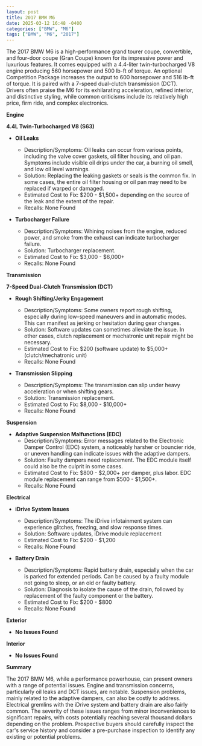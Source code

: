 ```yaml
---
layout: post
title: 2017 BMW M6
date: 2025-03-12 16:48 -0400
categories: ["BMW", "M6"]
tags: ["BMW", "M6", "2017"]
---
```

The 2017 BMW M6 is a high-performance grand tourer coupe, convertible, and four-door coupe (Gran Coupe) known for its impressive power and luxurious features. It comes equipped with a 4.4-liter twin-turbocharged V8 engine producing 560 horsepower and 500 lb-ft of torque. An optional Competition Package increases the output to 600 horsepower and 516 lb-ft of torque. It is paired with a 7-speed dual-clutch transmission (DCT). Drivers often praise the M6 for its exhilarating acceleration, refined interior, and distinctive styling, while common criticisms include its relatively high price, firm ride, and complex electronics.

**Engine**

**4.4L Twin-Turbocharged V8 (S63)**

* **Oil Leaks**
    * Description/Symptoms: Oil leaks can occur from various points, including the valve cover gaskets, oil filter housing, and oil pan. Symptoms include visible oil drips under the car, a burning oil smell, and low oil level warnings.
    * Solution: Replacing the leaking gaskets or seals is the common fix. In some cases, the entire oil filter housing or oil pan may need to be replaced if warped or damaged.
    * Estimated Cost to Fix: $200 - $1,500+ depending on the source of the leak and the extent of the repair.
    * Recalls: None Found

* **Turbocharger Failure**
    * Description/Symptoms: Whining noises from the engine, reduced power, and smoke from the exhaust can indicate turbocharger failure.
    * Solution: Turbocharger replacement.
    * Estimated Cost to Fix: $3,000 - $6,000+
    * Recalls: None Found

**Transmission**

**7-Speed Dual-Clutch Transmission (DCT)**

* **Rough Shifting/Jerky Engagement**
    * Description/Symptoms: Some owners report rough shifting, especially during low-speed maneuvers and in automatic modes. This can manifest as jerking or hesitation during gear changes.
    * Solution: Software updates can sometimes alleviate the issue. In other cases, clutch replacement or mechatronic unit repair might be necessary.
    * Estimated Cost to Fix: $200 (software update) to $5,000+ (clutch/mechatronic unit)
    * Recalls: None Found

* **Transmission Slipping**
    * Description/Symptoms: The transmission can slip under heavy acceleration or when shifting gears.
    * Solution: Transmission replacement.
    * Estimated Cost to Fix: $8,000 - $10,000+
    * Recalls: None Found

**Suspension**

* **Adaptive Suspension Malfunctions (EDC)**
    * Description/Symptoms: Error messages related to the Electronic Damper Control (EDC) system, a noticeably harsher or bouncier ride, or uneven handling can indicate issues with the adaptive dampers.
    * Solution: Faulty dampers need replacement. The EDC module itself could also be the culprit in some cases.
    * Estimated Cost to Fix: $800 - $2,000+ per damper, plus labor. EDC module replacement can range from $500 - $1,500+.
    * Recalls: None Found

**Electrical**

* **iDrive System Issues**
    * Description/Symptoms: The iDrive infotainment system can experience glitches, freezing, and slow response times.
    * Solution: Software updates, iDrive module replacement
    * Estimated Cost to Fix: $200 - $1,200
    * Recalls: None Found

* **Battery Drain**
    * Description/Symptoms: Rapid battery drain, especially when the car is parked for extended periods. Can be caused by a faulty module not going to sleep, or an old or faulty battery.
    * Solution: Diagnosis to isolate the cause of the drain, followed by replacement of the faulty component or the battery.
    * Estimated Cost to Fix: $200 - $800
    * Recalls: None Found

**Exterior**

* **No Issues Found**

**Interior**

* **No Issues Found**

**Summary**

The 2017 BMW M6, while a performance powerhouse, can present owners with a range of potential issues. Engine and transmission concerns, particularly oil leaks and DCT issues, are notable. Suspension problems, mainly related to the adaptive dampers, can also be costly to address. Electrical gremlins with the iDrive system and battery drain are also fairly common. The severity of these issues ranges from minor inconveniences to significant repairs, with costs potentially reaching several thousand dollars depending on the problem. Prospective buyers should carefully inspect the car's service history and consider a pre-purchase inspection to identify any existing or potential problems.

